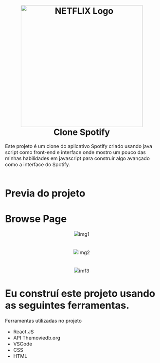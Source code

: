 <h1 align="center">
  <img title="Netflix" src="https://fhsknightlife.com/wp-content/uploads/2020/04/uVASXqvMzyUrAPfSn9pMtxOC7s89ulzdDKBdtqCP.png" alt="NETFLIX Logo" width="400" />
  <br>
  Clone Spotify
</h1>

<p><font size="3">
  Este projeto é um clone do aplicativo Spotify criado usando java script como front-end e interface onde mostro um pouco das minhas habilidades em javascript para construir 
  algo avançado como a interface do Spotify.
  <br><br> 
</p>


 # Previa do projeto
 
 # Browse Page

<div align="center"><a name="menu"></a>

![img1](https://github.com/IagoCustodio/react-netflix/assets/74364305/a7fa8956-8c5d-4dc6-b0dc-d338777e411a)
<br><br><br>
![img2](https://github.com/IagoCustodio/react-netflix/assets/74364305/076f364a-88fe-473a-8e81-a298e9fb5adf)
<br><br><br>
![imf3](https://github.com/IagoCustodio/react-netflix/assets/74364305/5faa20ad-0b4c-458f-b70b-34d9d96294ef)

</div>


# Eu construí este projeto usando as seguintes ferramentas.

Ferramentas utilizadas no projeto

- React.JS
- API Themoviedb.org
- VSCode
- CSS
- HTML
